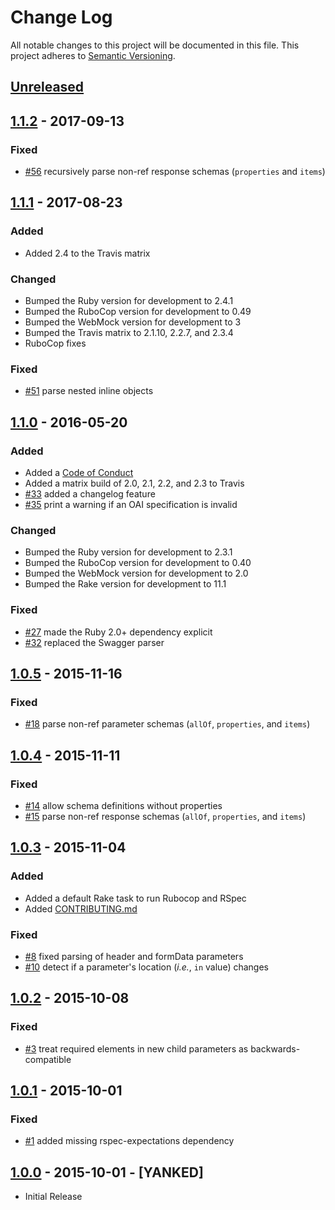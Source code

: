 # Change Log

All notable changes to this project will be documented in this file.
This project adheres to [Semantic Versioning](http://semver.org/).

## [Unreleased]

## [1.1.2] - 2017-09-13

### Fixed

* [#56](https://github.com/civisanalytics/swagger-diff/pull/56)
  recursively parse non-ref response schemas (`properties` and `items`)

## [1.1.1] - 2017-08-23

### Added

* Added 2.4 to the Travis matrix

### Changed

* Bumped the Ruby version for development to 2.4.1
* Bumped the RuboCop version for development to 0.49
* Bumped the WebMock version for development to 3
* Bumped the Travis matrix to 2.1.10, 2.2.7, and 2.3.4
* RuboCop fixes

### Fixed

* [#51](https://github.com/civisanalytics/swagger-diff/pull/51)
  parse nested inline objects

## [1.1.0] - 2016-05-20

### Added

* Added a [Code of Conduct](CODE_OF_CONDUCT.md)
* Added a matrix build of 2.0, 2.1, 2.2, and 2.3 to Travis
* [#33](https://github.com/civisanalytics/swagger-diff/pull/33)
  added a changelog feature
* [#35](https://github.com/civisanalytics/swagger-diff/pull/35)
  print a warning if an OAI specification is invalid

### Changed

* Bumped the Ruby version for development to 2.3.1
* Bumped the RuboCop version for development to 0.40
* Bumped the WebMock version for development to 2.0
* Bumped the Rake version for development to 11.1

### Fixed

* [#27](https://github.com/civisanalytics/swagger-diff/pull/27)
  made the Ruby 2.0+ dependency explicit
* [#32](https://github.com/civisanalytics/swagger-diff/pull/32)
  replaced the Swagger parser

## [1.0.5] - 2015-11-16

### Fixed

* [#18](https://github.com/civisanalytics/swagger-diff/pull/18)
  parse non-ref parameter schemas (`allOf`, `properties`, and `items`)

## [1.0.4] - 2015-11-11

### Fixed

* [#14](https://github.com/civisanalytics/swagger-diff/pull/14)
  allow schema definitions without properties
* [#15](https://github.com/civisanalytics/swagger-diff/pull/15)
  parse non-ref response schemas (`allOf`, `properties`, and `items`)

## [1.0.3] - 2015-11-04

### Added

* Added a default Rake task to run Rubocop and RSpec
* Added [CONTRIBUTING.md](CONTRIBUTING.md)

### Fixed

* [#8](https://github.com/civisanalytics/swagger-diff/pull/8)
  fixed parsing of header and formData parameters
* [#10](https://github.com/civisanalytics/swagger-diff/pull/10)
  detect if a parameter's location (*i.e.*, `in` value) changes

## [1.0.2] - 2015-10-08

### Fixed

* [#3](https://github.com/civisanalytics/swagger-diff/pull/3)
  treat required elements in new child parameters as backwards-compatible

## [1.0.1] - 2015-10-01

### Fixed

* [#1](https://github.com/civisanalytics/swagger-diff/pull/1)
  added missing rspec-expectations dependency

## [1.0.0] - 2015-10-01 - [YANKED]

* Initial Release

[Unreleased]: https://github.com/civisanalytics/swagger-diff/compare/v1.1.2...HEAD
[1.1.2]: https://github.com/civisanalytics/swagger-diff/compare/v1.1.1...v1.1.2
[1.1.1]: https://github.com/civisanalytics/swagger-diff/compare/v1.1.0...v1.1.1
[1.1.0]: https://github.com/civisanalytics/swagger-diff/compare/v1.0.5...v1.1.0
[1.0.5]: https://github.com/civisanalytics/swagger-diff/compare/v1.0.4...v1.0.5
[1.0.4]: https://github.com/civisanalytics/swagger-diff/compare/v1.0.3...v1.0.4
[1.0.3]: https://github.com/civisanalytics/swagger-diff/compare/v1.0.2...v1.0.3
[1.0.2]: https://github.com/civisanalytics/swagger-diff/compare/v1.0.1...v1.0.2
[1.0.1]: https://github.com/civisanalytics/swagger-diff/compare/v1.0.0...v1.0.1
[1.0.0]: https://github.com/civisanalytics/swagger-diff/commit/0f6390eedef2428e78bbd816cbb14f724543f59b
